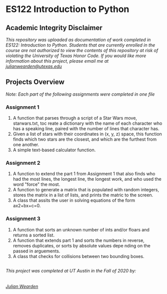 # ES122 Introduction to Python

## Academic Integrity Disclaimer

*This repository was uploaded as documentation of work completed in ES122: Introduction to Python. Students that are currently enrolled in the course are not authorized to view the contents of this repository at risk of violating the University of Texas Honor Code. If you would like more information about this project, please email me at julianwearden@utexas.edu*

## Projects Overview

*Note: Each part of the following assignments were completed in one file*

### Assignment 1
  1. A function that parses through a script of a Star Wars move, starwars.txt, toc reate a dictionary with the name of each character who has a speaking line, paired with the number of lines that character has.
  2. Given a list of stars with their coordinates in (x, y, z) space, this function finds which two stars are the closest, and which are the furthest from one another.
  3. A simple text-based calculator function.

### Assignment 2
  1. A function to extend the part 1 from Assignment 1 that also finds who had the most lines, the longest line, the longest work, and who used the word "force" the most.
  2. A function to generate a matrix that is populated with random integers, stores the matrix in a list of lists, and prints the matric to the screen.
  3. A class that assits the user in solving equations of the form ax2+bx+c=0.

### Assignment 3
  1. A function that sorts an unknown number of ints and/or floars and returns a sorted list.
  2. A function that extends part 1 and sorts the numbers in reverse, removes duplicates, or sorts by absolute values depe nding on the passed in arguements.
  3. A class that checks for collisions between two bounding boxes.

##
###### This project was completed at UT Austin in the Fall of 2020 by: 
###### <a href="mailto:julianwearden@utexas.edu">Julian Wearden

